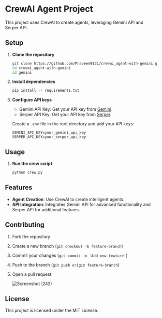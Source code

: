 # CrewAI Agent Project

This project uses CrewAI to create agents, leveraging Gemini API and Serper API.

## Setup

1. **Clone the repository**
    ```bash
    git clone https://github.com/Praveen9131/crewai_agent-with-gemini.git
    cd crewai_agent-with-gemini
    cd gemini
    ```

2. **Install dependencies**
    ```bash
    pip install -r requirements.txt
    ```

3. **Configure API keys**
    - Gemini API Key: Get your API key from [Gemini](https://gemini.com).
    - Serper API Key: Get your API key from [Serper](https://serper.com).

    Create a `.env` file in the root directory and add your API keys:
    ```dotenv
    GEMINI_API_KEY=your_gemini_api_key
    SERPER_API_KEY=your_serper_api_key
    ```

## Usage

1. **Run the crew script**
    ```bash
    python crew.py
    ```

## Features

- **Agent Creation**: Use CrewAI to create intelligent agents.
- **API Integration**: Integrates Gemini API for advanced functionality and Serper API for additional features.

## Contributing

1. Fork the repository
2. Create a new branch (`git checkout -b feature-branch`)
3. Commit your changes (`git commit -m 'Add new feature'`)
4. Push to the branch (`git push origin feature-branch`)
5. Open a pull request

   ![Screenshot (242)](https://github.com/Praveen9131/crewai_agent-with-gemini/assets/121826658/239f2510-fc43-467d-b14b-3acad0e0072e)

   


## License

This project is licensed under the MIT License.
